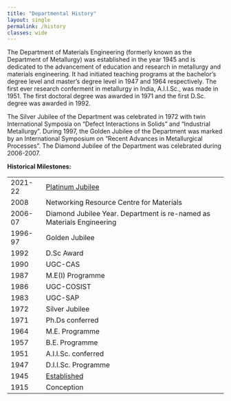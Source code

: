 ```yaml
---
title: "Departmental History"
layout: single
permalink: /history
classes: wide
---
```

The Department of Materials Engineering (formerly known as the Department of Metallurgy) was established in the year 1945 and is dedicated to the advancement of education and research in metallurgy and materials engineering. It had initiated teaching programs at the bachelor’s degree level and master’s degree level in 1947 and 1964 respectively. The first ever research conferment in metallurgy in India, A.I.I.Sc., was made in 1951. The first doctoral degree was awarded in 1971 and the first D.Sc. degree was awarded in 1992.

The Silver Jubilee of the Department was celebrated in 1972 with twin International Symposia on “Defect Interactions in Solids” and “Industrial Metallurgy”. During 1997, the Golden Jubilee of the Department was marked by an International Symposium on “Recent Advances in Metallurgical Processes”. The Diamond Jubilee of the Department was celebrated during 2006-2007.

<b>Historical Milestones:</b>

<table>
<tbody>
<tr>
<td>2021-22</td>
<td><a href="https://materials.iisc.ac.in/platinum">Platinum Jubilee</a></td>
</tr>
<tr>
<td>2008</td>
<td>Networking Resource Centre for Materials</td>
</tr>
<tr>
<td>2006-07</td>
<td>Diamond Jubilee Year. Department is re-named as Materials Engineering</td>
</tr>
<tr>
<td>1996-97</td>
<td>Golden Jubilee</td>
</tr>
<tr>
<td>1992</td>
<td>D.Sc Award</td>
</tr>
<tr>
<td>1990</td>
<td>UGC-CAS</td>
</tr>
<tr>
<td>1987</td>
<td>M.E(I) Programme</td>
</tr>
<tr>
<td>1986</td>
<td>UGC-COSIST</td>
</tr>
<tr>
<td>1983</td>
<td>UGC-SAP</td>
</tr>
<tr>
<td>1972</td>
<td>Silver Jubilee</td>
</tr>
<tr>
<td>1971</td>
<td>Ph.Ds conferred</td>
</tr>
<tr>
<td>1964</td>
<td>M.E. Programme</td>
</tr>
<tr>
<td>1957</td>
<td>B.E. Programme</td>
</tr>
<tr>
<td>1951</td>
<td>A.I.I.Sc. conferred</td>
</tr>
<tr>
<td>1947</td>
<td>D.I.I.Sc. Programme</td>
</tr>
<tr>
<td>1945</td>
<td><a href="{{ site.baseurl }}/assets/images/sirMV1945.png">Established</a></td>
</tr>
<tr>
<td>1915</td>
<td>Conception</td>
</tr>
</tbody>
</table>

